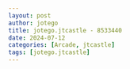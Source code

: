 ```yaml
---
layout: post
author: jotego
title: jotego.jtcastle - 8533440
date: 2024-07-12
categories: [Arcade, jtcastle]
tags: [jotego.jtcastle]
---
```


